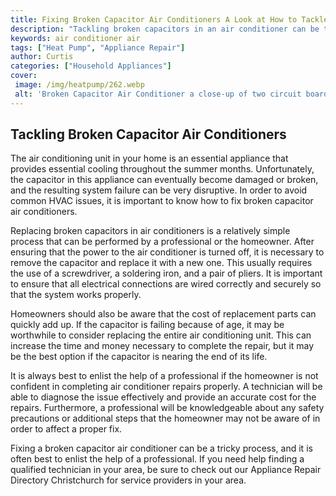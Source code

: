 ```yaml
---
title: Fixing Broken Capacitor Air Conditioners A Look at How to Tackle Broken Capacitors
description: "Tackling broken capacitors in an air conditioner can be tricky but have no fear Find out more in this blog post about how to tackle broken capacitors in air conditioners and keep your home cool"
keywords: air conditioner air
tags: ["Heat Pump", "Appliance Repair"]
author: Curtis
categories: ["Household Appliances"]
cover: 
 image: /img/heatpump/262.webp
 alt: 'Broken Capacitor Air Conditioner a close-up of two circuit boards wires and capacitors connected to an air conditioner unit'
---
```

## Tackling Broken Capacitor Air Conditioners

The air conditioning unit in your home is an essential appliance that provides essential cooling throughout the summer months. Unfortunately, the capacitor in this appliance can eventually become damaged or broken, and the resulting system failure can be very disruptive. In order to avoid common HVAC issues, it is important to know how to fix broken capacitor air conditioners.

Replacing broken capacitors in air conditioners is a relatively simple process that can be performed by a professional or the homeowner. After ensuring that the power to the air conditioner is turned off, it is necessary to remove the capacitor and replace it with a new one. This usually requires the use of a screwdriver, a soldering iron, and a pair of pliers. It is important to ensure that all electrical connections are wired correctly and securely so that the system works properly.

Homeowners should also be aware that the cost of replacement parts can quickly add up. If the capacitor is failing because of age, it may be worthwhile to consider replacing the entire air conditioning unit. This can increase the time and money necessary to complete the repair, but it may be the best option if the capacitor is nearing the end of its life.

It is always best to enlist the help of a professional if the homeowner is not confident in completing air conditioner repairs properly. A technician will be able to diagnose the issue effectively and provide an accurate cost for the repairs. Furthermore, a professional will be knowledgeable about any safety precautions or additional steps that the homeowner may not be aware of in order to affect a proper fix.

Fixing a broken capacitor air conditioner can be a tricky process, and it is often best to enlist the help of a professional. If you need help finding a qualified technician in your area, be sure to check out our Appliance Repair Directory Christchurch for service providers in your area.
